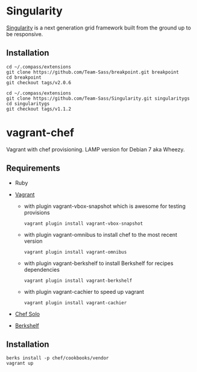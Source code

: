 Singularity
============
[Singularity](https://github.com/Team-Sass/Singularity) is a next generation grid framework built from the ground up to be responsive. 

Installation
------------
```
cd ~/.compass/extensions
git clone https://github.com/Team-Sass/breakpoint.git breakpoint
cd breakpoint
git checkout tags/v2.0.6

cd ~/.compass/extensions
git clone https://github.com/Team-Sass/Singularity.git singularitygs
cd singularitygs
git checkout tags/v1.1.2
```


vagrant-chef
============

Vagrant with chef provisioning.
LAMP version for Debian 7 aka Wheezy.

Requirements
------------
- Ruby

- [Vagrant](http://www.vagrantup.com/downloads.html)

  - with plugin vagrant-vbox-snapshot which is awesome for testing provisions
    ```
    vagrant plugin install vagrant-vbox-snapshot
    ```

  - with plugin vagrant-omnibus to install chef to the most recent version
    ```
    vagrant plugin install vagrant-omnibus
    ```

  - with plugin vagrant-berkshelf to install Berkshelf for recipes dependencies
    ```
    vagrant plugin install vagrant-berkshelf
    ```

  - with plugin vagrant-cachier to speed up vagrant
    ```
    vagrant plugin install vagrant-cachier
    ```

- [Chef Solo](http://docs.opscode.com/install_omnibus.html)

- [Berkshelf](http://berkshelf.com/)


Installation
------------

```
berks install -p chef/cookbooks/vendor
vagrant up
```